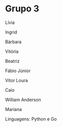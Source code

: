 # Grupo 3

Lívia

Ingrid

Bárbara

Vitória

Beatriz

Fábio Júnior

Vitor Loura

Caio

William Anderson

Mariana


Linguagens: Python e Go
